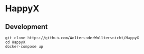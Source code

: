 # HappyX

## Development
```
git clone https://github.com/WoltersoderWolltersnicht/HappyX
cd HappyX
docker-compose up
```
